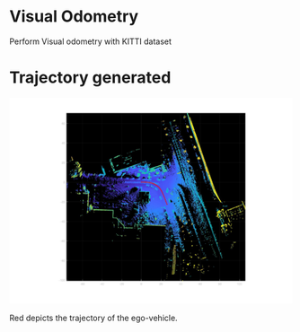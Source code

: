 # Visual Odometry
Perform Visual odometry with KITTI dataset


# Trajectory generated
![alt text](https://github.com/rahulagrawal048/kitti-odometry/blob/main/odometry.jpg)

Red depicts the trajectory of the ego-vehicle.
